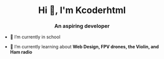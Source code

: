 <h1 align="center">Hi 👋, I'm Kcoderhtml</h1>
<h3 align="center">An aspiring developer</h3>

- 🔭 I’m currently in school

- 🌱 I’m currently learning about **Web Design, FPV drones, the Violin, and Ham radio**
